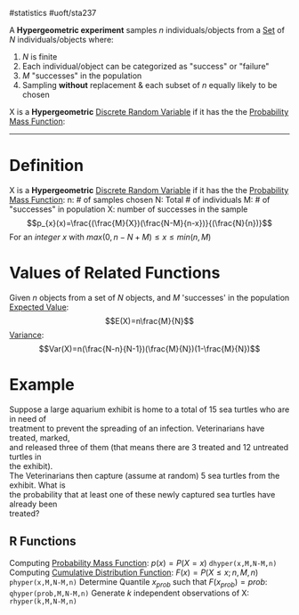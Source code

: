 #statistics #uoft/sta237 

A **Hypergeometric experiment** samples $n$ individuals/objects from a [Set](../../Mathematics/MAT223%20Notes/Set.md) of $N$ individuals/objects where:
1. $N$ is finite
2. Each individual/object can be categorized as "success" or "failure"
3. $M$ "successes" in the population
4. Sampling **without** replacement & each subset of $n$ equally likely to be chosen


X is a **Hypergeometric** [Discrete Random Variable](Discrete%20Random%20Variable.md) if it has the the [Probability Mass Function](Probability%20Mass%20Function.md):

---
# Definition
X is a **Hypergeometric** [Discrete Random Variable](Discrete%20Random%20Variable.md) if it has the the [Probability Mass Function](Probability%20Mass%20Function.md):
n: # of samples chosen
N: Total # of individuals
M: # of "successes" in population
X: number of successes in the sample
$$p_{x}(x)=\frac{(\frac{M}{X})(\frac{N-M}{n-x})}{(\frac{N}{n})}$$For an *integer* $x$ with $max(0,n-N+M)\leq x \leq min(n,M)$ 

# Values of Related Functions
Given $n$ objects from a set of $N$ objects, and $M$ 'successes' in the population
[Expected Value](Expected%20Value.md):$$E(X)=n\frac{M}{N}$$
[Variance](Variance.md):$$Var(X)=n(\frac{N-n}{N-1})(\frac{M}{N})(1-\frac{M}{N})$$
# Example 
Suppose a large aquarium exhibit is home to a total of 15 sea turtles who are in need of  
treatment to prevent the spreading of an infection. Veterinarians have treated, marked,  
and released three of them (that means there are 3 treated and 12 untreated turtles in  
the exhibit).  
The Veterinarians then capture (assume at random) 5 sea turtles from the exhibit. What is  
the probability that at least one of these newly captured sea turtles have already been  
treated?

## R Functions 
Computing [Probability Mass Function](Probability%20Mass%20Function.md): $p(x)=P(X=x)$
`dhyper(x,M,N-M,n)`
Computing [Cumulative Distribution Function](Cumulative%20Distribution%20Function.md):  $F(x)=P(X\leq x;n,M,n)$
`phyper(x,M,N-M,n)`
Determine Quantile $x_{prob}$ such that $F(x_{prob})=prob$:
`qhyper(prob,M,N-M,n)`
Generate *k* independent observations of X:
`rhyper(k,M,N-M,n)`
